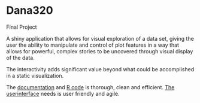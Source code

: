 # Dana320
Final Project 


A shiny application that allows for visual exploration of a data set, giving the user the ability to manipulate and control of plot features in a way that allows for powerful, complex stories to be uncovered through visual display of the data.

The interactivity adds significant value beyond what could be accomplished in a static visualization.

The [documentation](https://github.com/angelesmarinbatana/Shiny-App/blob/main/documentation) and [R code](https://github.com/angelesmarinbatana/Shiny-App/blob/main/app.R) is thorough, clean and efficient. [The userinterface](https://github.com/angelesmarinbatana/Shiny-App/blob/main/documentation/user_guide.md) needs is user friendly and agile.
